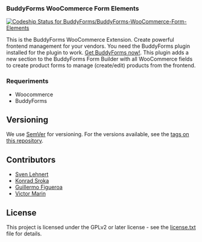 ### BuddyForms WooCommerce Form Elements

[ ![Codeship Status for BuddyForms/BuddyForms-WooCommerce-Form-Elements](https://app.codeship.com/projects/75996f30-c32c-0136-9c6b-7af4c8204012/status?branch=master)](https://app.codeship.com/projects/313913)

This is the BuddyForms WooCommerce Extension. Create powerful frontend management for your vendors. You need the BuddyForms plugin installed for the plugin to work. <a href="http://buddyforms.com" target="_blank">Get BuddyForms now!</a>.
This plugin adds a new section to the BuddyForms Form Builder with all WooCommerce fields to create product forms to manage (create/edit) products from the frontend.

### Requeriments
* Woocommerce
* BuddyForms

## Versioning
We use [SemVer](http://semver.org/) for versioning. For the versions available, see the [tags on this repository](https://github.com/gfirem/akamai-release-node/tags). 

## Contributors
* [Sven Lehnert](https://github.com/svenl77)
* [Konrad Sroka](https://github.com/konradS)
* [Guillermo Figueroa](https://github.com/gfirem)
* [Victor Marin](https://github.com/marin250189)

## License

This project is licensed under the GPLv2 or later license - see the [license.txt](LICENSE) file for details.
